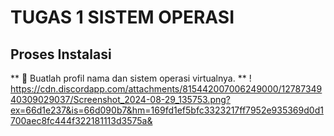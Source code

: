 # TUGAS 1 SISTEM OPERASI
## Proses Instalasi
**  Buatlah profil nama dan sistem operasi virtualnya. **
! https://cdn.discordapp.com/attachments/815442007006249000/1278734940309029037/Screenshot_2024-08-29_135753.png?ex=66d1e237&is=66d090b7&hm=169fd1ef5bfc3323217ff7952e935369d0d1700aec8fc444f322181113d3575a&
